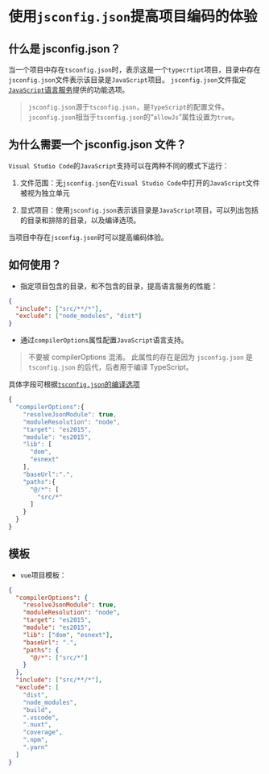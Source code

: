 # 使用`jsconfig.json`提高项目编码的体验

## 什么是 jsconfig.json？

当一个项目中存在`tsconfig.json`时，表示这是一个`typecrtipt`项目，目录中存在`jsconfig.json`文件表示该目录是`JavaScript`项目。
`jsconfig.json`文件指定[`JavaScript`语言服务](https://github.com/Microsoft/TypeScript/wiki/JavaScript-Language-Service-in-Visual-Studio)提供的功能选项。

> `jsconfig.json`源于`tsconfig.json`，是`TypeScript`的配置文件。`jsconfig.json`相当于`tsconfig.json`的“`allowJs`”属性设置为`true`。

## 为什么需要一个 jsconfig.json 文件？

`Visual Studio Code`的`JavaScript`支持可以在两种不同的模式下运行：

1. 文件范围：无`jsconfig.json`在`Visual Studio Code`中打开的`JavaScript`文件被视为独立单元

2. 显式项目：使用`jsconfig.json`表示该目录是`JavaScript`项目，可以列出包括的目录和排除的目录，以及编译选项。

当项目中存在`jsconfig.json`时可以提高编码体验。

## 如何使用？

- 指定项目包含的目录，和不包含的目录，提高语言服务的性能：

```json
{
  "include": ["src/**/*"],
  "exclude": ["node_modules", "dist"]
}
```

- 通过`compilerOptions`属性配置`JavaScript`语言支持。

> 不要被 compilerOptions 混淆。 此属性的存在是因为 `jsconfig.json` 是 `tsconfig.json` 的后代，后者用于编译 TypeScript。

具体字段可根据[`tsconfig.json`的编译选项](https://www.tslang.cn/docs/handbook/compiler-options.html)

```js
{
  "compilerOptions":{
    "resolveJsonModule": true,
    "moduleResolution": "node",
    "target": "es2015",
    "module": "es2015",
    "lib": [
      "dom",
      "esnext"
    ],
    "baseUrl":".",
    "paths":{
      "@/*": [
        "src/*"
      ]
    }
  }
}
```

## 模板

- `vue`项目模板：

```json
{
  "compilerOptions": {
    "resolveJsonModule": true,
    "moduleResolution": "node",
    "target": "es2015",
    "module": "es2015",
    "lib": ["dom", "esnext"],
    "baseUrl": ".",
    "paths": {
      "@/*": ["src/*"]
    }
  },
  "include": ["src/**/*"],
  "exclude": [
    "dist",
    "node_modules",
    "build",
    ".vscode",
    ".nuxt",
    "coverage",
    ".npm",
    ".yarn"
  ]
}
```
